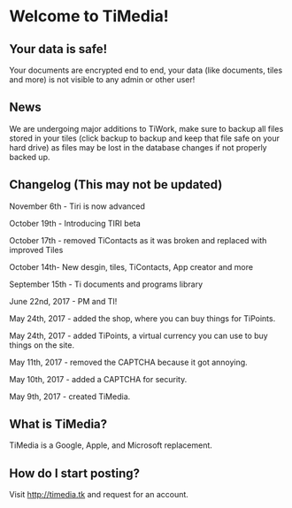 # Welcome to TiMedia! 


## Your data is safe!
Your documents are encrypted end to end, your data (like documents, tiles and more) is not visible to any admin or other user!

## News
We are undergoing major additions to TiWork, make sure to backup all files stored in your tiles (click backup to backup and keep that file safe on your hard drive) as files may be lost in the database changes if not properly backed up.
## Changelog (This may not be updated)
November 6th - Tiri is now advanced

October 19th - Introducing TIRI beta

October 17th - removed TiContacts as it was broken and replaced with improved Tiles

October 14th- New desgin, tiles, TiContacts, App creator and more

September 15th - Ti documents and programs library

June 22nd, 2017 - PM and TI!

May 24th, 2017 - added the shop, where you can buy things for TiPoints.

May 24th, 2017 - added TiPoints, a virtual currency you can use to buy things on the site.

May 11th, 2017 - removed the CAPTCHA because it got annoying.

May 10th, 2017 - added a CAPTCHA for security.

May 9th, 2017 - created TiMedia.

## What is TiMedia?
TiMedia is a Google, Apple, and Microsoft replacement.

## How do I start posting?
Visit http://timedia.tk and request for an account.

